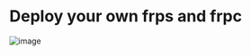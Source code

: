 # Deploy your own frps and frpc

![image](https://github.com/guguji666666/Docker/assets/96930989/4165b305-c6a0-42fb-97f8-a64b0b6bfeb7)
